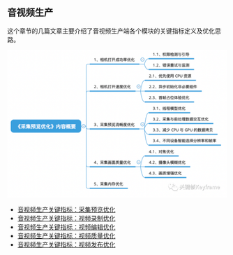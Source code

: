 ## 音视频生产

这个章节的几篇文章主要介绍了音视频生产端各个模块的关键指标定义及优化思路。

![](./imgs/img_1.png)

- [音视频生产关键指标：采集预览优化](./section_1.md)
- [音视频生产关键指标：视频录制优化](./section_2.md)
- [音视频生产关键指标：视频编辑优化](./section_3.md)
- [音视频生产关键指标：视频质量优化](./section_4.md)
- [音视频生产关键指标：视频发布优化](./section_5.md)